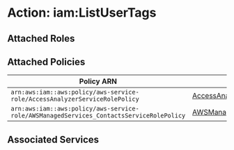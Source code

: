 # Action: iam:ListUserTags

## Attached Roles

## Attached Policies

| Policy ARN | Policy Name |
|------------|-------------|
| `arn:aws:iam::aws:policy/aws-service-role/AccessAnalyzerServiceRolePolicy` | [AccessAnalyzerServiceRolePolicy](../policies.md#accessanalyzerservicerolepolicy) |
| `arn:aws:iam::aws:policy/aws-service-role/AWSManagedServices_ContactsServiceRolePolicy` | [AWSManagedServices_ContactsServiceRolePolicy](../policies.md#awsmanagedservices_contactsservicerolepolicy) |

## Associated Services

